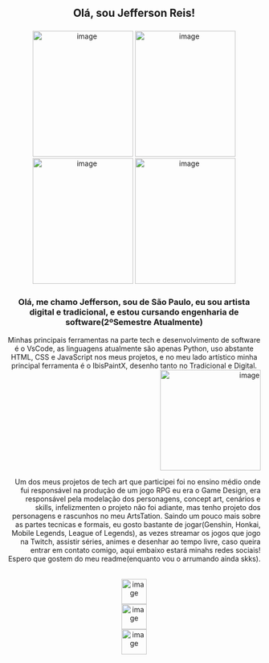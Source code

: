 <h2 align="center">Olá, sou Jefferson Reis!</h2>

###
<div align="center">

<img width="200" height="250" alt="image" src="https://github.com/user-attachments/assets/f8d1eead-8d3c-4535-8442-e556580cd811" /> 
<img width="200" height="250" alt="image" src="https://github.com/user-attachments/assets/de3fb994-1a0a-4756-b4ec-0849e4f19e4e" />
<img width="200" height="250" alt="image" src="https://github.com/user-attachments/assets/d75a237e-54f8-4791-9624-17681b5232b8" />
<img width="200" height="250" alt="image" src="https://github.com/user-attachments/assets/da63bd35-b799-4261-8d98-2b626e9fbcda" />


<div align="center">
 
<H3> Olá, me chamo Jefferson, sou de São Paulo, eu sou artista digital e tradicional, e estou cursando engenharia de software(2ºSemestre Atualmente)<br></H3>
<a>Minhas principais ferramentas na parte tech e desenvolvimento de software é o VsCode, as linguagens atualmente são apenas Python, uso abstante HTML, CSS e JavaScript nos meus projetos, e no meu lado artístico minha principal ferramenta é o IbisPaintX, desenho tanto no Tradicional e Digital.</a>

<div align="right">
<img width="200" height="200"alt="image" src="https://github.com/user-attachments/assets/34c6aee2-9ece-4321-8022-7e6951d628f4" />
  
<a>Um dos meus projetos de tech art que participei foi no ensino médio onde fui responsável na produção de um jogo RPG eu era o Game Design, era responsável pela modelação dos personagens, concept art, cenários e skills, infelizmenten o projeto não foi adiante, mas tenho projeto dos personagens e rascunhos no meu ArtsTation. </a>
<a>Saindo um pouco mais sobre as partes tecnicas e formais, eu gosto bastante de jogar(Genshin, Honkai, Mobile Legends, League of Legends), as vezes streamar os jogos que jogo na Twitch, assistir séries, animes e desenhar ao tempo livre, caso queira entrar em contato comigo, aqui embaixo estará minahs redes sociais! Espero que gostem do meu readme(enquanto vou o arrumando ainda skks).</a>




######

<div align="center">
  <a href=Artstation.com/jeffersonreis218  style="text-decoration: none; outline: none; border: none;">
    <img width="50" height="50" alt="image" src="https://github.com/user-attachments/assets/a4d53a4a-55d2-4601-822f-b2ef4312c843" />
<div align="center">
<a href=https://www.instagram.com/jefersonreis218 style="text-decoration: none; outline: none; border: none;">
<img width="50" height="50" alt="image" src="https://github.com/user-attachments/assets/fbeb34d1-7def-4748-b9ab-aaaea2ef19c1" />
<div align="center">
<a href=https://www.tiktok.com/@jeffersonreis218 style="text-decoration: none; outline: none; border: none;">
<img width="50" height="50" alt="image" src="https://github.com/user-attachments/assets/958fe5ec-d2c7-4094-b4a9-a20d3975fdcc" />

</div>


  





